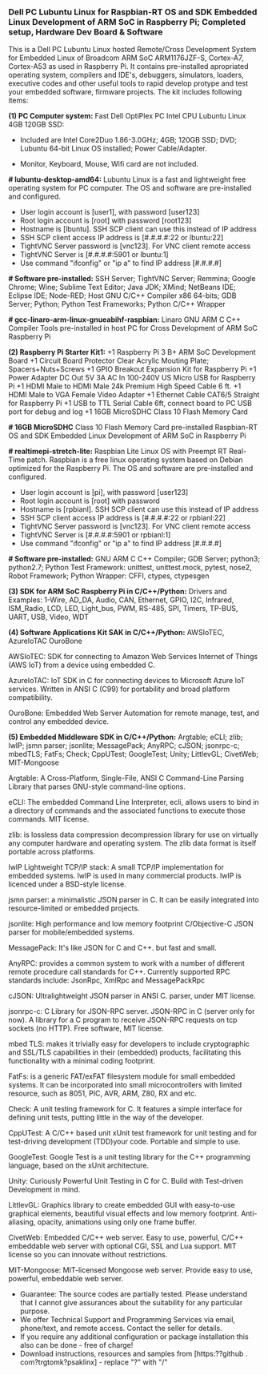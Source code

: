 ### Dell PC Lubuntu Linux for Raspbian-RT OS and SDK Embedded Linux Development of ARM SoC in Raspberry Pi; Completed setup, Hardware Dev Board & Software

This is a Dell PC Lubuntu Linux hosted Remote/Cross Development System for Embedded Linux of Broadcom ARM SoC ARM1176JZF-S, Cortex-A7, Cortex-A53 as used in Raspberry Pi. It contains pre-installed apropriated operating system, compilers and IDE's, debuggers, simulators, loaders, executive codes and other useful tools to rapid develop protype and test your embedded software, firmware projects. The kit includes following items:

**(1) PC Computer system:**
Fast Dell OptiPlex PC Intel CPU Lubuntu Linux 4GB 120GB SSD:
+ Included are Intel Core2Duo 1.86-3.0GHz; 4GB; 120GB SSD; DVD; Lubuntu 64-bit Linux OS installed; Power Cable/Adapter.
- Monitor, Keyboard, Mouse, Wifi card are not included.

**# lubuntu-desktop-amd64:** Lubuntu Linux is a fast and lightweight free operating system for PC computer. The OS and software are pre-installed and configured.
+ User login account is [user1], with password [user123]
+ Root login account is [root] with password [root123]
+ Hostname is [lbuntu]. SSH SCP client can use this instead of IP address
+ SSH SCP client access IP address is [#.#.#.#:22 or lbuntu:22]
+ TightVNC Server password is [vnc123]. For VNC client remote access
+ TightVNC Server is [#.#.#.#:5901 or lbuntu:1]
+ Use command "ifconfig" or "ip a" to find IP address [#.#.#.#]

**# Software pre-installed:** SSH Server; TightVNC Server; Remmina; Google Chrome; Wine; Sublime Text Editor; Java JDK; XMind; NetBeans IDE; Eclipse IDE; Node-RED; Host GNU C/C++ Compiler x86 64-bits; GDB Server; Python; Python Test Frameworks; Python C/C++ Wrapper

**# gcc-linaro-arm-linux-gnueabihf-raspbian:** Linaro GNU ARM C C++ Compiler Tools pre-installed in host PC for Cross Development of ARM SoC Raspberry Pi

**(2) Raspberry Pi Starter Kit1:**
+1 Raspberry Pi 3 B+ ARM SoC Development Board
+1 Circuit Board Protector Clear Acrylic Mouting Plate; Spacers+Nuts+Screws
+1 GPIO Breakout Expansion Kit for Raspberry Pi
+1 Power Adapter DC Out 5V 3A AC In 100-240V US Micro USB for Raspberry Pi
+1 HDMI Male to HDMI Male 24k Premium High Speed Cable 6 ft.
+1 HDMI Male to VGA Female Video Adapter
+1 Ethernet Cable CAT6/5 Straight for Raspberry Pi
+1 USB to TTL Serial Cable 6ft, connect board to PC USB port for debug and log
+1 16GB MicroSDHC Class 10 Flash Memory Card

**# 16GB MicroSDHC** Class 10 Flash Memory Card pre-installed Raspbian-RT OS and SDK Embedded Linux Development of ARM SoC in Raspberry Pi

**# realtimepi-stretch-lite:** Raspbian Lite Linux OS with Preempt RT Real-Time patch. Raspbian is a free linux operating system based on Debian optimized for the Raspberry Pi. The OS and software are pre-installed and configured.
+ User login account is [pi], with password [user123]
+ Root login account is [root] with password <root123>
+ Hostname is [rpbianl]. SSH SCP client can use this instead of IP address
+ SSH SCP client access IP address is [#.#.#.#:22 or rpbianl:22]
+ TightVNC Server password is [vnc123]. For VNC client remote access
+ TightVNC Server is [#.#.#.#:5901 or rpbianl:1]
+ Use command "ifconfig" or "ip a" to find IP address [#.#.#.#]

**# Software pre-installed:** GNU ARM C C++ Compiler; GDB Server; python3; python2.7; Python Test Framework: unittest, unittest.mock, pytest, nose2, Robot Framework; Python Wrapper: CFFI, ctypes, ctypesgen

**(3) SDK for ARM SoC Raspberry Pi in C/C++/Python:**
Drivers and Examples: 1-Wire, AD_DA, Audio, CAN, Ethernet, GPIO, I2C, Infrared, ISM_Radio, LCD, LED, Light_bus, PWM, RS-485, SPI, Timers, TP-BUS, UART, USB, Video, WDT

**(4) Software Applications Kit SAK in C/C++/Python:** AWSIoTEC, AzureIoTAC OuroBone

AWSIoTEC: SDK for connecting to Amazon Web Services Internet of Things (AWS IoT) from a device using embedded C.

AzureIoTAC: IoT SDK in C for connecting devices to Microsoft Azure IoT services. Written in ANSI C (C99) for portability and broad platform compatibility.

OuroBone: Embedded Web Server Automation for remote manage, test, and control any embedded device.

**(5) Embedded Middleware SDK in C/C++/Python:** Argtable; eCLI; zlib; lwIP; jsmn parser; jsonlite; MessagePack; AnyRPC; cJSON; jsonrpc-c; mbedTLS; FatFs; Check; CppUTest; GoogleTest; Unity; LittlevGL; CivetWeb; MIT-Mongoose

Argtable: A Cross-Platform, Single-File, ANSI C Command-Line Parsing Library that parses GNU-style command-line options.

eCLI: The embedded Command Line Interpreter, ecli, allows users to bind in a directory of commands and the associated functions to execute those commands. MIT license.

zlib: is lossless data compression decompression library for use on virtually any computer hardware and operating system. The zlib data format is itself portable across platforms.

lwIP Lightweight TCP/IP stack: A small TCP/IP implementation for embedded systems. lwIP is used in many commercial products. lwIP is licenced under a BSD-style license.

jsmn parser: a minimalistic JSON parser in C. It can be easily integrated into resource-limited or embedded projects.

jsonlite: High performance and low memory footprint C/Objective-C JSON parser for mobile/embedded systems.

MessagePack: It's like JSON for C and C++. but fast and small.

AnyRPC: provides a common system to work with a number of different remote procedure call standards for C++. Currently supported RPC standards include: JsonRpc, XmlRpc and MessagePackRpc

cJSON: Ultralightweight JSON parser in ANSI C. parser, under MIT license.

jsonrpc-c: C Library for JSON-RPC server. JSON-RPC in C (server only for now). A library for a C program to receive JSON-RPC requests on tcp sockets (no HTTP). Free software, MIT license.

mbed TLS: makes it trivially easy for developers to include cryptographic and SSL/TLS capabilities in their (embedded) products, facilitating this functionality with a minimal coding footprint.

FatFs: is a generic FAT/exFAT filesystem module for small embedded systems. It can be incorporated into small microcontrollers with limited resource, such as 8051, PIC, AVR, ARM, Z80, RX and etc.

Check: A unit testing framework for C. It features a simple interface for defining unit tests, putting little in the way of the developer.

CppUTest: A C/C++ based unit xUnit test framework for unit testing and for test-driving development (TDD)your code. Portable and simple to use.

GoogleTest: Google Test is a unit testing library for the C++ programming language, based on the xUnit architecture.

Unity: Curiously Powerful Unit Testing in C for C. Build with Test-driven Development in mind.

LittlevGL: Graphics library to create embedded GUI with easy-to-use graphical elements, beautiful visual effects and low memory footprint. Anti-aliasing, opacity, animations using only one frame buffer.

CivetWeb: Embedded C/C++ web server. Easy to use, powerful, C/C++ embeddable web server with optional CGI, SSL and Lua support. MIT license so you can innovate without restrictions.

MIT-Mongoose: MIT-licensed Mongoose web server. Provide easy to use, powerful, embeddable web server.

* Guarantee: The source codes are partially tested. Please understand that I cannot give assurances about the suitability for any particular purpose.
* We offer Technical Support and Programming Services via email, phone/text, and remote access. Contact the seller for details.
* If you require any additional configuration or package installation this also can be done - free of charge!
* Download instructions, resources and samples from [https:??github . com?trgtomk?psaklinx] - replace "?" with "/"
